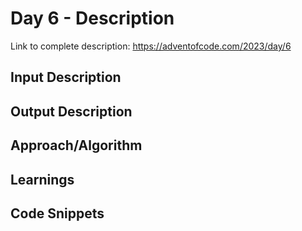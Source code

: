 # Day 6 - Description

Link to complete description: https://adventofcode.com/2023/day/6
## Input Description


## Output Description


## Approach/Algorithm


## Learnings


## Code Snippets


